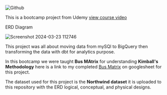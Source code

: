 ![Github](https://github.com/analyticsengineer/analytics-engineer-bootcamp/assets/83256563/0735036b-7601-41ea-b3db-e07e15aa1431)

This is a bootcamp project from Udemy [view course video](https://www.udemy.com/share/105KXo3@Zo3NAPsUcan-xc8sLojyY5oCkeG1nmHzR-Y-FBYlBi6py4DDO2hz2RwFh8NjBldNbg==/)

ERD Diagram

![Screenshot 2024-03-23 112746](https://github.com/analyticsengineer/analytics-engineer-bootcamp/assets/83256563/1f927ff7-a54d-4a5c-b0a9-bb28e637d589)

This project was all about moving data from mySQl to BigQuery then transforming the data with dbt for analytics purpose. 

In this bootcamp we were taught **Bus MAtrix** for understanding **Kimball's Methodology** here is a link to my completed [Bus Matrix](https://docs.google.com/spreadsheets/d/1TJfo81_6C8d3j-KG3sLmTaBXvAbXIfMykLEDJOQ6n5A/edit?usp=sharing) on googlesheet for this project.

The dataset used for this project is the **Northwind dataset** it is uploaded to this repository with the ERD logical, conceptual, and physical designs.
